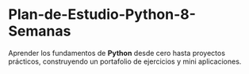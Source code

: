 # Plan-de-Estudio-Python-8-Semanas
Aprender los fundamentos de **Python** desde cero hasta proyectos prácticos, construyendo un portafolio de ejercicios y mini aplicaciones.
